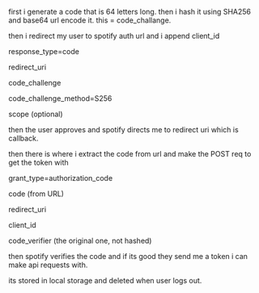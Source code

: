 first i generate a code that is 64 letters long. 
then i hash it using SHA256 and base64 url encode it. this = code_challange.

then i redirect my user to spotify auth url and i append 
client_id

response_type=code

redirect_uri

code_challenge

code_challenge_method=S256

scope (optional)

then the user approves and spotify directs me to redirect uri which is callback.

then there is where i extract the code from url and make the POST req to get the token with 

grant_type=authorization_code

code (from URL)

redirect_uri

client_id

code_verifier (the original one, not hashed)

then spotify verifies the code and if its good they send me a token i can make api requests with. 

its stored in local storage and deleted when user logs out.
